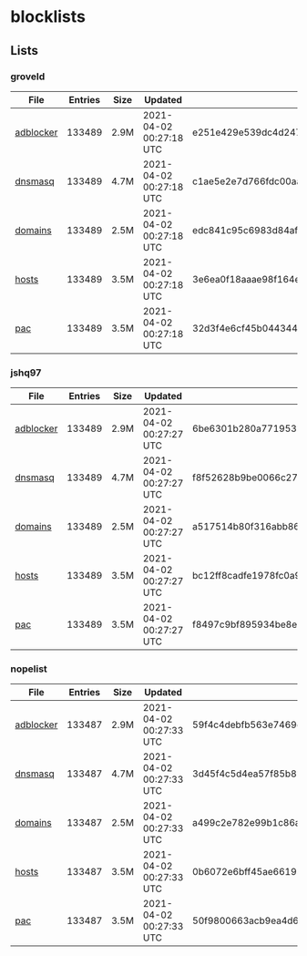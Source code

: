 # blocklists

## Lists

### groveld

|File|Entries|Size|Updated|Hash|
|-|-|-|-|-|
|[adblocker](https://raw.githubusercontent.com/groveld/blocklists/lists/groveld/adblocker.txt)|133489|2.9M|2021-04-02 00:27:18 UTC|e251e429e539dc4d247ae3c6e75c6dc15854895a133a59db9ed022a168f6c115|
|[dnsmasq](https://raw.githubusercontent.com/groveld/blocklists/lists/groveld/dnsmasq.txt)|133489|4.7M|2021-04-02 00:27:18 UTC|c1ae5e2e7d766fdc00aa06c5f1f89b9b8d11aa2d13c5b4eabaa9a952ff26b183|
|[domains](https://raw.githubusercontent.com/groveld/blocklists/lists/groveld/domains.txt)|133489|2.5M|2021-04-02 00:27:18 UTC|edc841c95c6983d84af8a2dfe5704844e5b84697a6e5350f480fb7a20fcfbc5e|
|[hosts](https://raw.githubusercontent.com/groveld/blocklists/lists/groveld/hosts.txt)|133489|3.5M|2021-04-02 00:27:18 UTC|3e6ea0f18aaae98f164e0d5d881f5e1034728797fe55c7f1ee32d337779ea098|
|[pac](https://raw.githubusercontent.com/groveld/blocklists/lists/groveld/pac.txt)|133489|3.5M|2021-04-02 00:27:18 UTC|32d3f4e6cf45b04434473c8dd8f200afd7dc5a2a1787a33b1448f3f504f6bb67|

### jshq97

|File|Entries|Size|Updated|Hash|
|-|-|-|-|-|
|[adblocker](https://raw.githubusercontent.com/groveld/blocklists/lists/jshq97/adblocker.txt)|133489|2.9M|2021-04-02 00:27:27 UTC|6be6301b280a77195331866249ad381e19726516508eaa0b8951845c4c44f50a|
|[dnsmasq](https://raw.githubusercontent.com/groveld/blocklists/lists/jshq97/dnsmasq.txt)|133489|4.7M|2021-04-02 00:27:27 UTC|f8f52628b9be0066c27e426657c7ef79c402ce66ebadd44c082701f012613bad|
|[domains](https://raw.githubusercontent.com/groveld/blocklists/lists/jshq97/domains.txt)|133489|2.5M|2021-04-02 00:27:27 UTC|a517514b80f316abb86fb4521d335ecf1a1f7ddd290d995e491314a76cf21bcd|
|[hosts](https://raw.githubusercontent.com/groveld/blocklists/lists/jshq97/hosts.txt)|133489|3.5M|2021-04-02 00:27:27 UTC|bc12ff8cadfe1978fc0a934466bd6bfab3f91d1a9572aaaeb04b06f922b9c991|
|[pac](https://raw.githubusercontent.com/groveld/blocklists/lists/jshq97/pac.txt)|133489|3.5M|2021-04-02 00:27:27 UTC|f8497c9bf895934be8ede1972d07a5458b7b1aae10b3fb762cdd152e5d80be78|

### nopelist

|File|Entries|Size|Updated|Hash|
|-|-|-|-|-|
|[adblocker](https://raw.githubusercontent.com/groveld/blocklists/lists/nopelist/adblocker.txt)|133487|2.9M|2021-04-02 00:27:33 UTC|59f4c4debfb563e7469cac4c8b985b87ca702c7b85fd923627aa92fe7bdbe763|
|[dnsmasq](https://raw.githubusercontent.com/groveld/blocklists/lists/nopelist/dnsmasq.txt)|133487|4.7M|2021-04-02 00:27:33 UTC|3d45f4c5d4ea57f85b818ff7ef86bc9db86f4866f5b91a6463d7498160adcbcb|
|[domains](https://raw.githubusercontent.com/groveld/blocklists/lists/nopelist/domains.txt)|133487|2.5M|2021-04-02 00:27:33 UTC|a499c2e782e99b1c86a23b0a7a01b51d1126d6439219b1a4c5e4f8eb68611466|
|[hosts](https://raw.githubusercontent.com/groveld/blocklists/lists/nopelist/hosts.txt)|133487|3.5M|2021-04-02 00:27:33 UTC|0b6072e6bff45ae661951b84d20ed4b4a6f75e98cdc30f8327b213c9fbe902c3|
|[pac](https://raw.githubusercontent.com/groveld/blocklists/lists/nopelist/pac.txt)|133487|3.5M|2021-04-02 00:27:33 UTC|50f9800663acb9ea4d6b7ee5fc21b50f8497fc9a94ddd001926a430d74c675ff|
